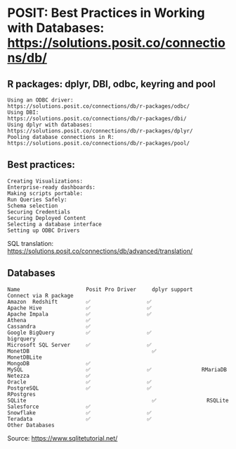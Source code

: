 # POSIT: Best Practices in Working with Databases:   https://solutions.posit.co/connections/db/

##  R packages: dplyr, DBI, odbc, keyring and pool
    Using an ODBC driver:                       https://solutions.posit.co/connections/db/r-packages/odbc/
    Using DBI:                                  https://solutions.posit.co/connections/db/r-packages/dbi/
    Using dplyr with databases:                 https://solutions.posit.co/connections/db/r-packages/dplyr/
    Pooling database connections in R:          https://solutions.posit.co/connections/db/r-packages/pool/

## Best practices: 
    Creating Visualizations: 
    Enterprise-ready dashboards:
    Making scripts portable:
    Run Queries Safely:
    Schema selection
    Securing Credentials
    Securing Deployed Content
    Selecting a database interface
    Setting up ODBC Drivers

SQL translation: https://solutions.posit.co/connections/db/advanced/translation/


## Databases
    Name	                 Posit Pro Driver	  dplyr support	    Connect via R package
    Amazon  Redshift	     ✅	                ✅	
    Apache Hive	             ✅	                ✅	
    Apache Impala	         ✅              	✅	
    Athena	                 ✅		
    Cassandra	             ✅		
    Google BigQuery	         ✅	                ✅                bigrquery
    Microsoft SQL Server	 ✅	                ✅	
    MonetDB                                       ✅               MonetDBLite
    MongoDB	                 ✅		
    MySQL	                 ✅	                ✅                RMariaDB
    Netezza	                 ✅		
    Oracle	                 ✅	                ✅	
    PostgreSQL	             ✅	                ✅	             RPostgres
    SQLite		                                  ✅	               RSQLite
    Salesforce	             ✅		
    Snowflake	             ✅	                ✅	
    Teradata	             ✅	                ✅	
    Other Databases






















Source: https://www.sqlitetutorial.net/



